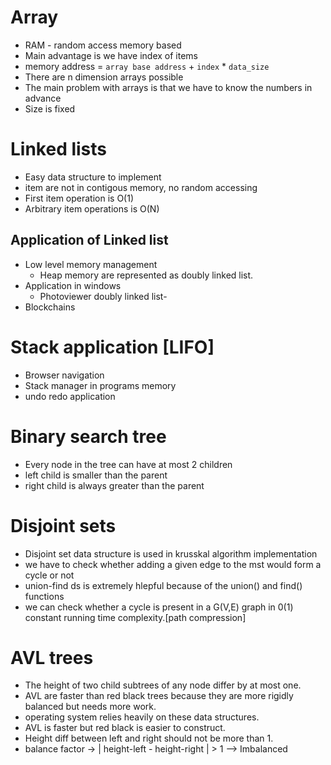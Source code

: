 # Array
- RAM - random access memory based
- Main advantage is we have index of items
- memory address = `array base address` + `index` * `data_size`
- There are n dimension arrays possible
- The main problem with arrays is that we have to know the numbers in advance
- Size is fixed

# Linked lists
- Easy data structure to implement
- item are not in contigous memory, no random accessing
- First item operation is O(1)
- Arbitrary item operations is O(N)


## Application of Linked list
- Low level memory management
  - Heap memory are represented as doubly linked list.
- Application in windows
  - Photoviewer doubly linked list-
- Blockchains

# Stack application [LIFO]
- Browser navigation
- Stack manager in programs memory
- undo redo application

# Binary search tree
- Every node in the tree can have at most 2 children
- left child is smaller than the parent
- right child is always greater than the parent

# Disjoint sets
- Disjoint set data structure is used in krusskal algorithm implementation
- we have to check whether adding a given edge to the mst would form a cycle or not
- union-find ds is extremely hlepful because of the union() and find() functions
- we can check whether a cycle is present in a G(V,E) graph in 0(1) constant running time complexity.[path compression]

# AVL trees
- The height of two child subtrees of any node differ by at most one.
- AVL are faster than red black trees because they are more rigidly balanced but needs more work.
- operating system relies heavily on these data structures.
- AVL is faster but red black is easier to construct.
- Height diff between left and right should not be more than 1.
- balance factor -> | height-left - height-right | > 1 --> Imbalanced





